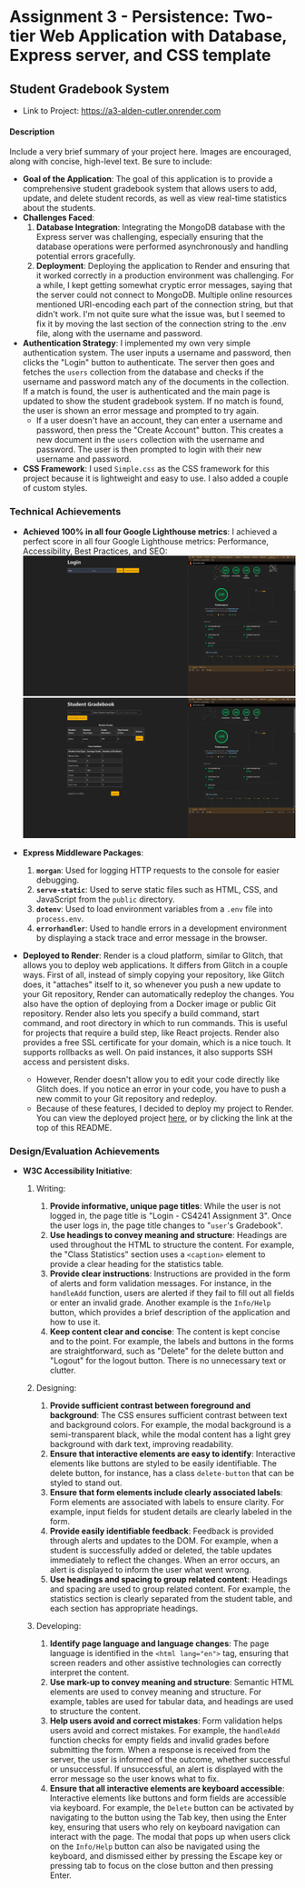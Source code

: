 # Assignment 3 - Persistence: Two-tier Web Application with Database, Express server, and CSS template

## Student Gradebook System

- Link to Project: <https://a3-alden-cutler.onrender.com>

#### Description

Include a very brief summary of your project here. Images are encouraged, along with concise, high-level text. Be sure to include:

- **Goal of the Application**: The goal of this application is to provide a comprehensive student gradebook system that allows users to add, update, and delete student records, as well as view real-time statistics about the students.
- **Challenges Faced**: 
  1. **Database Integration**: Integrating the MongoDB database with the Express server was challenging, especially ensuring that the database operations were performed asynchronously and handling potential errors gracefully.
  2. **Deployment**: Deploying the application to Render and ensuring that it worked correctly in a production environment was challenging. For a while, I kept getting somewhat cryptic error messages, saying that the server could not connect to MongoDB. Multiple online resources mentioned URI-encoding each part of the connection string, but that didn't work. I'm not quite sure what the issue was, but I seemed to fix it by moving the last section of the connection string to the .env file, along with the username and password.
- **Authentication Strategy**: I implemented my own very simple authentication system. The user inputs a username and password, then clicks the "Login" button to authenticate. The server then goes and fetches the `users` collection from the database and checks if the username and password match any of the documents in the collection. If a match is found, the user is authenticated and the main page is updated to show the student gradebook system. If no match is found, the user is shown an error message and prompted to try again.
  - If a user doesn't have an account, they can enter a username and password, then press the "Create Account" button. This creates a new document in the `users` collection with the username and password. The user is then prompted to login with their new username and password.
- **CSS Framework**: I used `Simple.css` as the CSS framework for this project because it is lightweight and easy to use. I also added a couple of custom styles.

### Technical Achievements

- **Achieved 100% in all four Google Lighthouse metrics**: I achieved a perfect score in all four Google Lighthouse metrics: Performance, Accessibility, Best Practices, and SEO:
![Lighthouse Report](lighthouse.png?raw=true "Lighthouse Score")
![Lighthouse Report (while logged in)](lighthouse-loggedin.png?raw=true "Lighthouse Score")

- **Express Middleware Packages**:
  1. **`morgan`**: Used for logging HTTP requests to the console for easier debugging.
  2. **`serve-static`**: Used to serve static files such as HTML, CSS, and JavaScript from the `public` directory.
  3. **`dotenv`**: Used to load environment variables from a `.env` file into `process.env`.
  4. **`errorhandler`**: Used to handle errors in a development environment by displaying a stack trace and error message in the browser.

- **Deployed to Render**: Render is a cloud platform, similar to Glitch, that allows you to deploy web applications. It differs from Glitch in a couple ways. First of all, instead of simply copying your repository, like Glitch does, it "attaches" itself to it, so whenever you push a new update to your Git repository, Render can automatically redeploy the changes. You also have the option of deploying from a Docker image or public Git repository. Render also lets you specify a build command, start command, and root directory in which to run commands. This is useful for projects that require a build step, like React projects. Render also provides a free SSL certificate for your domain, which is a nice touch. It supports rollbacks as well. On paid instances, it also supports SSH access and persistent disks.
  - However, Render doesn't allow you to edit your code directly like Glitch does. If you notice an error in your code, you have to push a new commit to your Git repository and redeploy.
  - Because of these features, I decided to deploy my project to Render. You can view the deployed project [here](https://a3-alden-cutler.onrender.com), or by clicking the link at the top of this README.

### Design/Evaluation Achievements

- **W3C Accessibility Initiative**:
  1. Writing:
     1. **Provide informative, unique page titles**: While the user is not logged in, the page title is "Login - CS4241 Assignment 3". Once the user logs in, the page title changes to "`user`'s Gradebook".
     2. **Use headings to convey meaning and structure**: Headings are used throughout the HTML to structure the content. For example, the "Class Statistics" section uses a `<caption>` element to provide a clear heading for the statistics table.
     3. **Provide clear instructions**: Instructions are provided in the form of alerts and form validation messages. For instance, in the `handleAdd` function, users are alerted if they fail to fill out all fields or enter an invalid grade. Another example is the `Info/Help` button, which provides a brief description of the application and how to use it.
     4. **Keep content clear and concise**: The content is kept concise and to the point. For example, the labels and buttons in the forms are straightforward, such as "Delete" for the delete button and "Logout" for the logout button. There is no unnecessary text or clutter.
  
  2. Designing:
     1. **Provide sufficient contrast between foreground and background**: The CSS ensures sufficient contrast between text and background colors. For example, the modal background is a semi-transparent black, while the modal content has a light grey background with dark text, improving readability.
     2. **Ensure that interactive elements are easy to identify**: Interactive elements like buttons are styled to be easily identifiable. The delete button, for instance, has a class `delete-button` that can be styled to stand out.
     3. **Ensure that form elements include clearly associated labels**: Form elements are associated with labels to ensure clarity. For example, input fields for student details are clearly labeled in the form.
     4. **Provide easily identifiable feedback**: Feedback is provided through alerts and updates to the DOM. For example, when a student is successfully added or deleted, the table updates immediately to reflect the changes. When an error occurs, an alert is displayed to inform the user what went wrong.
     5. **Use headings and spacing to group related content**: Headings and spacing are used to group related content. For example, the statistics section is clearly separated from the student table, and each section has appropriate headings.
  
  3. Developing:
     1. **Identify page language and language changes**: The page language is identified in the `<html lang="en">` tag, ensuring that screen readers and other assistive technologies can correctly interpret the content.
     2. **Use mark-up to convey meaning and structure**: Semantic HTML elements are used to convey meaning and structure. For example, tables are used for tabular data, and headings are used to structure the content.
     3. **Help users avoid and correct mistakes**: Form validation helps users avoid and correct mistakes. For example, the `handleAdd` function checks for empty fields and invalid grades before submitting the form. When a response is received from the server, the user is informed of the outcome, whether successful or unsuccessful. If unsuccessful, an alert is displayed with the error message so the user knows what to fix.
     4. **Ensure that all interactive elements are keyboard accessible**: Interactive elements like buttons and form fields are accessible via keyboard. For example, the `Delete` button can be activated by navigating to the button using the Tab key, then using the Enter key, ensuring that users who rely on keyboard navigation can interact with the page. The modal that pops up when users click on the `Info/Help` button can also be navigated using the keyboard, and dismissed either by pressing the Escape key or pressing tab to focus on the close button and then pressing Enter.
